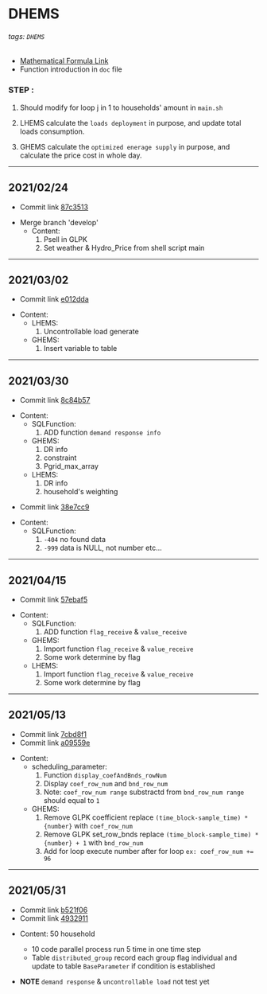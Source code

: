 # DHEMS

###### tags: `DHEMS`

* [Mathematical Formula Link](https://hackmd.io/pvujnbJeQf6bXQqIibQXXQ)
* Function introduction in `doc` file

### STEP :
1. Should modify for loop j in 1 to households' amount in `main.sh`

2. LHEMS calculate the `loads deployment` in purpose, and update total loads consumption.

3. GHEMS calculate the `optimized enerage supply` in purpose, and calculate the price cost in whole day.

---

## 2021/02/24

+ Commit link [87c3513](https://github.com/colin861209/DHEMS/commit/87c3513ec9aef53bef73158f49a007f15179f212)

* Merge branch 'develop'
  * Content: 
    1. Psell in GLPK
    2. Set weather & Hydro_Price from shell script main

---
## 2021/03/02

+ Commit link [e012dda](https://github.com/colin861209/DHEMS/commit/e012dda857c830e031a4a65dde8bc8a9f27f7d63)

* Content:
  * LHEMS:
    1. Uncontrollable load generate
  * GHEMS:
    1. Insert variable to table

---
## 2021/03/30

+ Commit link [8c84b57](https://github.com/colin861209/DHEMS/commit/8c84b5726aa7aab361bf1744c760aa54ba3717a0)

* Content:
  * SQLFunction:
    1. ADD function `demand response info`
  * GHEMS:
    1. DR info
    2. constraint
    3. Pgrid_max_array
  * LHEMS:
    1. DR info
    2. household's weighting

+ Commit link [38e7cc9](https://github.com/colin861209/DHEMS/commit/38e7cc98b8071f0a6d90658cb234b24ffc31861e)

* Content:
  * SQLFunction:
	1. `-404` no found data
	2. `-999` data is NULL, not number etc...

---
## 2021/04/15

+ Commit link [57ebaf5](https://github.com/colin861209/DHEMS/commit/57ebaf539e656267a0b4b14565142209170e54d4)

* Content:
  * SQLFunction:
    1. ADD function `flag_receive` & `value_receive`
  * GHEMS:
    1. Import function `flag_receive` & `value_receive`
    2. Some work determine by flag
  * LHEMS:
    1. Import function `flag_receive` & `value_receive`
    2. Some work determine by flag

---
## 2021/05/13

+ Commit link [7cbd8f1](https://github.com/colin861209/DHEMS/commit/7cbd8f1a155745b9f882687581a71219b8c2f863)
+ Commit link [a09559e](https://github.com/colin861209/DHEMS/commit/a09559eef95d9d282c79429b102453cef4ac622b)

* Content:
  * scheduling_parameter:
    1. Function `display_coefAndBnds_rowNum`
    2. Display `coef_row_num` and `bnd_row_num`
    3. Note: `coef_row_num range` substractd from `bnd_row_num range` should equal to `1` 
  * GHEMS:
    1. Remove GLPK coefficient replace `(time_block-sample_time) * {number}` with `coef_row_num`
    2. Remove GLPK set_row_bnds replace `(time_block-sample_time) * {number} + 1` with `bnd_row_num`
    3. Add for loop execute number after for loop `ex: coef_row_num += 96`

---
## 2021/05/31

+ Commit link [b521f06](https://github.com/colin861209/DHEMS/commit/b521f06e8e32a59f50202050b66bbd372768a575)
+ Commit link [4932911](https://github.com/colin861209/DHEMS/commit/49329115b37a529a1cb51d6cb6d538b30c7d6a29)

* Content: 50 household 
	* 10 code parallel process run 5 time in one time step
	* Table `distributed_group` record each group flag individual and update to table `BaseParameter` if condition is established

* **NOTE** `demand response` & `uncontrollable load` not test yet
